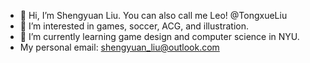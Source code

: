 - 👋 Hi, I’m Shengyuan Liu. You can also call me Leo! @TongxueLiu
- 👀 I’m interested in games, soccer, ACG, and illustration.
- 🌱 I’m currently learning game design and computer science in NYU.
- My personal email: shengyuan_liu@outlook.com
